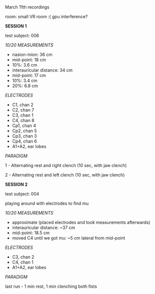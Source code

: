 March 11th recordings

room: small VR room :( gpu interference?

__SESSION 1__

test subject: 006

*10/20 MEASUREMENTS*
- nasion-inion: 36 cm
- mid-point: 18 cm
- 10%: 3.6 cm
- interauricular distance: 34 cm
- mid-point: 17 cm
- 10%: 3.4 cm
- 20%: 6.8 cm

*ELECTRODES*
- C1, chan 2
- C2, chan 7
- C3, chan 1
- C4, chan 8
- Cp1, chan 4
- Cp2, chan 5
- Cp3, chan 3
- Cp4, chan 6
- A1+A2, ear lobes

*PARADIGM*

1 - Alternating rest and right clench (10 sec, with jaw clench)

2 - Alternating rest and left clench (10 sec, with jaw clench)

__SESSION 2__

test subject: 004

playing around with electrodes to find mu 

*10/20 MEASUREMENTS*
- approximate (placed electrodes and took measurements afterwards)
- interauricular distance: ~37 cm
- mid-point: 18.5 cm
- moved C4 until we got mu: ~5 cm lateral from mid-point

*ELECTRODES*
- C3, chan 2
- C4, chan 1
- A1+A2, ear lobes

*PARADIGM*

last run - 1 min rest, 1 min clenching both fists

